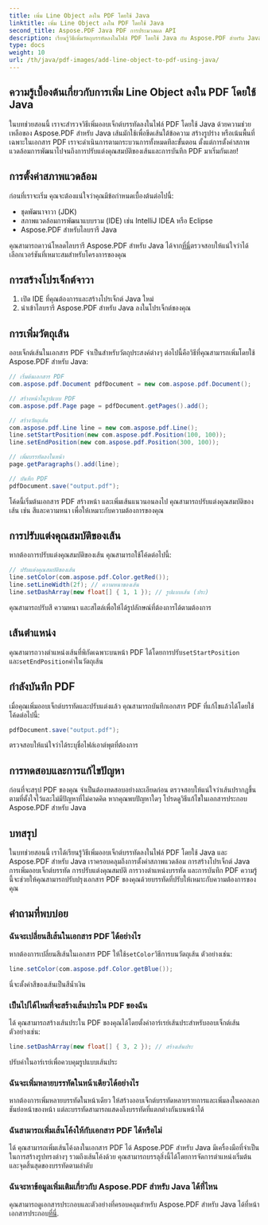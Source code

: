 ```yaml
---
title: เพิ่ม Line Object ลงใน PDF โดยใช้ Java
linktitle: เพิ่ม Line Object ลงใน PDF โดยใช้ Java
second_title: Aspose.PDF Java PDF การประมวลผล API
description: เรียนรู้วิธีเพิ่มวัตถุบรรทัดลงในไฟล์ PDF โดยใช้ Java กับ Aspose.PDF สำหรับ Java ปรับแต่งเส้น วางตำแหน่ง และสร้าง PDF แบบไดนามิกได้อย่างง่ายดาย
type: docs
weight: 10
url: /th/java/pdf-images/add-line-object-to-pdf-using-java/
---
```


## ความรู้เบื้องต้นเกี่ยวกับการเพิ่ม Line Object ลงใน PDF โดยใช้ Java

ในบทช่วยสอนนี้ เราจะสำรวจวิธีเพิ่มออบเจ็กต์บรรทัดลงในไฟล์ PDF โดยใช้ Java ด้วยความช่วยเหลือของ Aspose.PDF สำหรับ Java เส้นมักใช้เพื่อขีดเส้นใต้ข้อความ สร้างรูปร่าง หรือเน้นพื้นที่เฉพาะในเอกสาร PDF เราจะดำเนินการตามกระบวนการทั้งหมดทีละขั้นตอน ตั้งแต่การตั้งค่าสภาพแวดล้อมการพัฒนาไปจนถึงการปรับแต่งคุณสมบัติของเส้นและการบันทึก PDF มาเริ่มกันเลย!

## การตั้งค่าสภาพแวดล้อม

ก่อนที่เราจะเริ่ม คุณจะต้องแน่ใจว่าคุณมีข้อกำหนดเบื้องต้นต่อไปนี้:

- ชุดพัฒนาจาวา (JDK)
- สภาพแวดล้อมการพัฒนาแบบรวม (IDE) เช่น IntelliJ IDEA หรือ Eclipse
- Aspose.PDF สำหรับไลบรารี Java

 คุณสามารถดาวน์โหลดไลบรารี Aspose.PDF สำหรับ Java ได้จาก[ที่นี่](https://releases.aspose.com/pdf/java/)ตรวจสอบให้แน่ใจว่าได้เลือกเวอร์ชันที่เหมาะสมสำหรับโครงการของคุณ

## การสร้างโปรเจ็กต์จาวา

1. เปิด IDE ที่คุณต้องการและสร้างโปรเจ็กต์ Java ใหม่
2. นำเข้าไลบรารี Aspose.PDF สำหรับ Java ลงในโปรเจ็กต์ของคุณ

## การเพิ่มวัตถุเส้น

ออบเจ็กต์เส้นในเอกสาร PDF จำเป็นสำหรับวัตถุประสงค์ต่างๆ ต่อไปนี้คือวิธีที่คุณสามารถเพิ่มโดยใช้ Aspose.PDF สำหรับ Java:

```java
// เริ่มต้นเอกสาร PDF
com.aspose.pdf.Document pdfDocument = new com.aspose.pdf.Document();

// สร้างหน้าในรูปแบบ PDF
com.aspose.pdf.Page page = pdfDocument.getPages().add();

// สร้างวัตถุเส้น
com.aspose.pdf.Line line = new com.aspose.pdf.Line();
line.setStartPosition(new com.aspose.pdf.Position(100, 100));
line.setEndPosition(new com.aspose.pdf.Position(300, 100));

// เพิ่มบรรทัดลงในหน้า
page.getParagraphs().add(line);

// บันทึก PDF
pdfDocument.save("output.pdf");
```

โค้ดนี้เริ่มต้นเอกสาร PDF สร้างหน้า และเพิ่มเส้นแนวนอนลงไป คุณสามารถปรับแต่งคุณสมบัติของเส้น เช่น สีและความหนา เพื่อให้เหมาะกับความต้องการของคุณ

## การปรับแต่งคุณสมบัติของเส้น

หากต้องการปรับแต่งคุณสมบัติของเส้น คุณสามารถใช้โค้ดต่อไปนี้:

```java
// ปรับแต่งคุณสมบัติของเส้น
line.setColor(com.aspose.pdf.Color.getRed());
line.setLineWidth(2f); // ความหนาของเส้น
line.setDashArray(new float[] { 1, 1 }); // รูปแบบเส้น (ประ)
```

คุณสามารถปรับสี ความหนา และสไตล์เพื่อให้ได้รูปลักษณ์ที่ต้องการได้ตามต้องการ

## เส้นตำแหน่ง

 คุณสามารถวางตำแหน่งเส้นที่พิกัดเฉพาะบนหน้า PDF ได้โดยการปรับ`setStartPosition` และ`setEndPosition`ค่าในวัตถุเส้น

## กำลังบันทึก PDF

เมื่อคุณเพิ่มออบเจ็กต์บรรทัดและปรับแต่งแล้ว คุณสามารถบันทึกเอกสาร PDF ที่แก้ไขแล้วได้โดยใช้โค้ดต่อไปนี้:

```java
pdfDocument.save("output.pdf");
```

ตรวจสอบให้แน่ใจว่าได้ระบุชื่อไฟล์เอาต์พุตที่ต้องการ

## การทดสอบและการแก้ไขปัญหา

ก่อนที่จะสรุป PDF ของคุณ จำเป็นต้องทดสอบอย่างละเอียดก่อน ตรวจสอบให้แน่ใจว่าเส้นปรากฏขึ้นตามที่ตั้งใจไว้และไม่มีปัญหาที่ไม่คาดคิด หากคุณพบปัญหาใดๆ โปรดดูวิธีแก้ไขในเอกสารประกอบ Aspose.PDF สำหรับ Java

## บทสรุป

ในบทช่วยสอนนี้ เราได้เรียนรู้วิธีเพิ่มออบเจ็กต์บรรทัดลงในไฟล์ PDF โดยใช้ Java และ Aspose.PDF สำหรับ Java เราครอบคลุมถึงการตั้งค่าสภาพแวดล้อม การสร้างโปรเจ็กต์ Java การเพิ่มออบเจ็กต์บรรทัด การปรับแต่งคุณสมบัติ การวางตำแหน่งบรรทัด และการบันทึก PDF ความรู้นี้จะช่วยให้คุณสามารถปรับปรุงเอกสาร PDF ของคุณด้วยบรรทัดที่ปรับให้เหมาะกับความต้องการของคุณ

## คำถามที่พบบ่อย

### ฉันจะเปลี่ยนสีเส้นในเอกสาร PDF ได้อย่างไร

 หากต้องการเปลี่ยนสีเส้นในเอกสาร PDF ให้ใช้`setColor`วิธีการบนวัตถุเส้น ตัวอย่างเช่น:

```java
line.setColor(com.aspose.pdf.Color.getBlue());
```

นี่จะตั้งค่าสีของเส้นเป็นสีน้ำเงิน

### เป็นไปได้ไหมที่จะสร้างเส้นประใน PDF ของฉัน

ได้ คุณสามารถสร้างเส้นประใน PDF ของคุณได้โดยตั้งค่าอาร์เรย์เส้นประสำหรับออบเจ็กต์เส้น ตัวอย่างเช่น:

```java
line.setDashArray(new float[] { 3, 2 }); // สร้างเส้นประ
```

ปรับค่าในอาร์เรย์เพื่อควบคุมรูปแบบเส้นประ

### ฉันจะเพิ่มหลายบรรทัดในหน้าเดียวได้อย่างไร

หากต้องการเพิ่มหลายบรรทัดในหน้าเดียว ให้สร้างออบเจ็กต์บรรทัดหลายรายการและเพิ่มลงในคอลเลกชันย่อหน้าของหน้า แต่ละบรรทัดสามารถแสดงถึงบรรทัดที่แตกต่างกันบนหน้าได้

### ฉันสามารถเพิ่มเส้นโค้งให้กับเอกสาร PDF ได้หรือไม่

ได้ คุณสามารถเพิ่มเส้นโค้งลงในเอกสาร PDF ได้ Aspose.PDF สำหรับ Java มีเครื่องมือที่จำเป็นในการสร้างรูปทรงต่างๆ รวมถึงเส้นโค้งด้วย คุณสามารถบรรลุสิ่งนี้ได้โดยการจัดการตำแหน่งเริ่มต้นและจุดสิ้นสุดของบรรทัดตามลำดับ

### ฉันจะหาข้อมูลเพิ่มเติมเกี่ยวกับ Aspose.PDF สำหรับ Java ได้ที่ไหน

คุณสามารถดูเอกสารประกอบและตัวอย่างที่ครอบคลุมสำหรับ Aspose.PDF สำหรับ Java ได้ที่หน้าเอกสารประกอบ[ที่นี่](https://reference.aspose.com/pdf/java/).